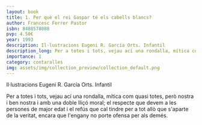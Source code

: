 ```yaml
---
layout: book
title: 1. Per què el rei Gaspar té els cabells blancs?
author: Francesc Ferrer Pastor
isbn: 8488578008
pvp: 4.50€
year: 1993
description: Il·lustracions Eugeni R. García Orts. Infantil
description_long: Per a totes i tots, vejau ací una rondalla, mítica com quasi totes, però nostra i ben nostra i amb una doble lliçó moral; el respecte que devem a les persones de major edat i el refús que cal tindre per a tot allò que s'aparte de la veritat, encara que l'engany no porte ofensa per als demés.
importance: 1
category: contaralles
img: assets/img/collection_preview/collection_default.png
---
```


Il·lustracions Eugeni R. García Orts. Infantil

Per a totes i tots, vejau ací una rondalla, mítica com quasi totes, però nostra i ben nostra i amb una doble lliçó moral; el respecte que devem a les persones de major edat i el refús que cal tindre per a tot allò que s'aparte de la veritat, encara que l'engany no porte ofensa per als demés.
